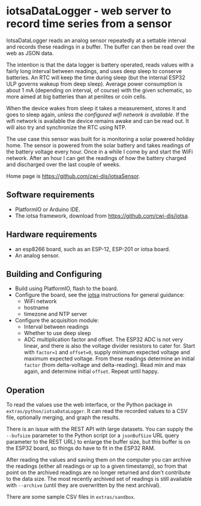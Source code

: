 # iotsaDataLogger - web server to record time series from a sensor

IotsaDataLogger reads an analog sensor repeatedly at a settable interval and records these readings in a buffer.
The buffer can then be read over the web as JSON data.

The intention is that the data logger is battery operated, reads values with a fairly long interval between readings, and uses deep sleep to conserve batteries. An RTC will keep the time during sleep (but the internal ESP32 ULP governs wakeup from deep sleep). Average power consumption is about 1 mA (depending on interval, of course) with the given schematic, so more aimed at big batteries than at penlites or coin cells.

When the device wakes from sleep it takes a measurement, stores it and goes to sleep again, _unless the configured wifi network is available_. If the wifi network is available the device remains awake and can be read out. It will also try and synchronize the RTC using NTP.

The use case this sensor was built for is monitoring a solar powered holiday home. The sensor is powered from the solar battery and takes readings of the battery voltage every hour. Once in a while I come by and start the WiFi network. After an hour I can get the readings of how the battery charged and discharged over the last couple of weeks.

Home page is <https://github.com/cwi-dis/iotsaSensor>.

## Software requirements

* PlatformIO or Arduino IDE.
* The iotsa framework, download from <https://github.com/cwi-dis/iotsa>.

## Hardware requirements

* an esp8266 board, such as an ESP-12, ESP-201 or iotsa board.
* An analog sensor.



## Building and Configuring

- Build using PlatformIO, flash to the board.
- Configure the board, see the [iotsa](https://github.com/cwi-dis/iotsa) instructions for general guidance:
	- WiFi network
	- hostname
	- timezone and NTP server
- Configure the acquisition module:
	- Interval between readings
	- Whether to use deep sleep
	- ADC multiplication factor and offset. The ESP32 ADC is not very linear, and there is also the voltage divider resistors to cater for. Start with `factor=1` and `offset=0`, supply minimum expected voltage and maximum expected voltage. From these readings determine an initial `factor` (from delta-voltage and delta-reading). Read min and max again, and determine initial `offset`. Repeat until happy.

## Operation


To read the values use the web interface, or the Python package in `extras/python/iotsaDataLogger`. It can read the recorded values to a CSV file, optionally merging, and graph the results.

There is an issue with the REST API with large datasets. You can supply the `--bufsize` parameter to the Python script (or a `jsonBufSize` URL query parameter to the REST URL) to enlarge the buffer size, but this buffer is on the ESP32 board, so things do have to fit in the ESP32 RAM.

After reading the values and saving them on the computer you can archive the readings (either all readings or up to a given timestamp), so from that point on the archived readings are no longer returned and don't contribute to the data size. The most recently archived set of readings is still available with `--archive` (until they are overwritten by the next archival).

There are some sample CSV files in `extras/sandbox`.
